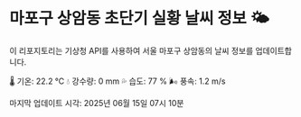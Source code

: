 
# 마포구 상암동 초단기 실황 날씨 정보 🌤️

이 리포지토리는 기상청 API를 사용하여 서울 마포구 상암동의 날씨 정보를 업데이트합니다. 

🌡️ 기온: 22.2 ℃
💧 강수량: 0 mm
💦 습도: 77 %
🌬️ 풍속: 1.2 m/s

마지막 업데이트 시각: 2025년 06월 15일 07시 10분    
